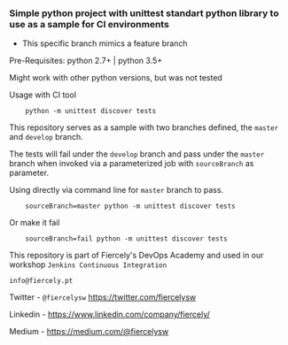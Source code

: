 ### Simple python project with unittest standart python library to use as a sample for CI environments

- This specific branch mimics a feature branch


Pre-Requisites:
    python 2.7+ | python 3.5+

Might work with other python versions, but was not tested

Usage with CI tool

```
    python -m unittest discover tests
```

This repository serves as a sample with two branches defined, the `master` and `develop` branch.

The tests will fail under the `develop` branch and pass under the `master` branch when invoked via a parameterized job with `sourceBranch` as parameter.

Using directly via command line for `master` branch to pass.

```
    sourceBranch=master python -m unittest discover tests
```
Or make it fail

```
    sourceBranch=fail python -m unittest discover tests
```

This repository is part of Fiercely's DevOps Academy and used in our workshop `Jenkins Continuous Integration`

`info@fiercely.pt`

Twitter - `@fiercelysw` https://twitter.com/fiercelysw

Linkedin - https://www.linkedin.com/company/fiercely/

Medium - https://medium.com/@fiercelysw
